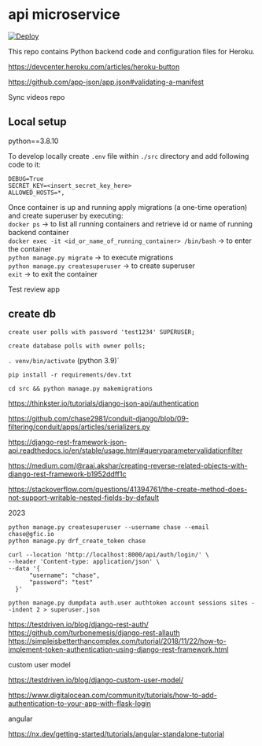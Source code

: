 # api microservice

<a href="https://heroku.com/deploy?template=https://github.com/hackkusu/backend.git">
  <img src="https://www.herokucdn.com/deploy/button.svg" alt="Deploy">
</a>

This repo contains Python backend code and configuration files for Heroku. 

https://devcenter.heroku.com/articles/heroku-button

https://github.com/app-json/app.json#validating-a-manifest

Sync videos repo

## Local setup

python==3.8.10

To develop locally create `.env` file within `./src` directory and add following code to it:  
```
DEBUG=True
SECRET_KEY=<insert_secret_key_here>
ALLOWED_HOSTS=*,
```

Once container is up and running apply migrations (a one-time operation) and create superuser by executing:  
`docker ps` -> to list all running containers and retrieve id or name of running backend container  
`docker exec -it <id_or_name_of_running_container> /bin/bash` -> to enter the container  
`python manage.py migrate` -> to execute migrations  
`python manage.py createsuperuser` -> to create superuser  
`exit` -> to exit the container  

Test review app

## create db
```shell
create user polls with password 'test1234' SUPERUSER;
```
```shell
create database polls with owner polls;
```


`. venv/bin/activate` (python 3.9)`

`pip install -r requirements/dev.txt`

`cd src && python manage.py makemigrations`


https://thinkster.io/tutorials/django-json-api/authentication

https://github.com/chase2981/conduit-django/blob/09-filtering/conduit/apps/articles/serializers.py

https://django-rest-framework-json-api.readthedocs.io/en/stable/usage.html#queryparametervalidationfilter

https://medium.com/@raaj.akshar/creating-reverse-related-objects-with-django-rest-framework-b1952ddff1c

https://stackoverflow.com/questions/41394761/the-create-method-does-not-support-writable-nested-fields-by-default

2023

```shell
python manage.py createsuperuser --username chase --email chase@gfic.io
python manage.py drf_create_token chase
```

```
curl --location 'http://localhost:8000/api/auth/login/' \
--header 'Content-type: application/json' \
--data '{
      "username": "chase",
      "password": "test"
  }'
```

```shell
python manage.py dumpdata auth.user authtoken account sessions sites --indent 2 > superuser.json

```


https://testdriven.io/blog/django-rest-auth/
https://github.com/turbonemesis/django-rest-allauth
https://simpleisbetterthancomplex.com/tutorial/2018/11/22/how-to-implement-token-authentication-using-django-rest-framework.html

custom user model

https://testdriven.io/blog/django-custom-user-model/

https://www.digitalocean.com/community/tutorials/how-to-add-authentication-to-your-app-with-flask-login

angular

https://nx.dev/getting-started/tutorials/angular-standalone-tutorial
